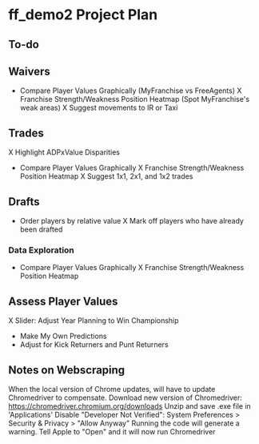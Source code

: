 # ff_demo2 Project Plan

## To-do


## Waivers
- Compare Player Values Graphically (MyFranchise vs FreeAgents)
X Franchise Strength/Weakness Position Heatmap (Spot MyFranchise's weak areas)
X Suggest movements to IR or Taxi

## Trades
X Highlight ADPxValue Disparities
- Compare Player Values Graphically
X Franchise Strength/Weakness Position Heatmap
X Suggest 1x1, 2x1, and 1x2 trades

## Drafts
- Order players by relative value
X Mark off players who have already been drafted

### Data Exploration
- Compare Player Values Graphically
X Franchise Strength/Weakness Position Heatmap

## Assess Player Values 
X Slider: Adjust Year Planning to Win Championship
- Make My Own Predictions
- Adjust for Kick Returners and Punt Returners




## Notes on Webscraping
When the local version of Chrome updates, will have to update Chromedriver to compensate.
Download new version of Chromedriver:
    https://chromedriver.chromium.org/downloads
Unzip and save .exe file in 'Applications'
Disable "Developer Not Verified":
    System Preferences > Security & Privacy > "Allow Anyway"
Running the code will generate a warning. Tell Apple to "Open" and it will now run Chromedriver